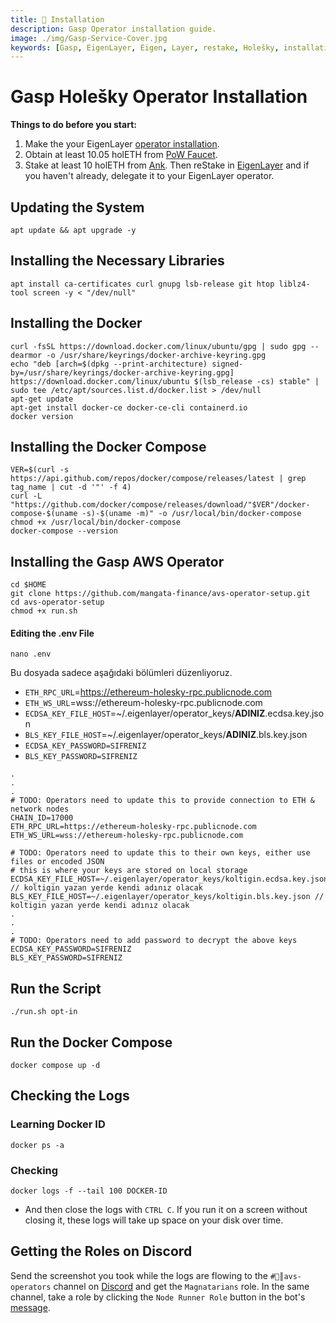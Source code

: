 ```yaml
---
title: 💾 Installation
description: Gasp Operator installation guide.
image: ./img/Gasp-Service-Cover.jpg
keywords: [Gasp, EigenLayer, Eigen, Layer, restake, Holešky, installation, Holesky]
---
```


# Gasp Holešky Operator Installation 

**Things to do before you start:**
1. Make the your EigenLayer [operator installation](../eigenlayer/installation.md).
2. Obtain at least 10.05 holETH from [PoW Faucet](https://holesky-faucet.pk910.de).
3. Stake at least 10 holETH from [Ank](https://testnet.ankr.com/staking/stake/ethereum/). Then reStake in [EigenLayer](https://holesky.eigenlayer.xyz/restake/ankrETH) and if you haven't already, delegate it to your EigenLayer operator.

## Updating the System
```shell
apt update && apt upgrade -y
```

## Installing the Necessary Libraries
```shell
apt install ca-certificates curl gnupg lsb-release git htop liblz4-tool screen -y < "/dev/null"
```

## Installing the Docker
```shell
curl -fsSL https://download.docker.com/linux/ubuntu/gpg | sudo gpg --dearmor -o /usr/share/keyrings/docker-archive-keyring.gpg
echo "deb [arch=$(dpkg --print-architecture) signed-by=/usr/share/keyrings/docker-archive-keyring.gpg] https://download.docker.com/linux/ubuntu $(lsb_release -cs) stable" | sudo tee /etc/apt/sources.list.d/docker.list > /dev/null
apt-get update
apt-get install docker-ce docker-ce-cli containerd.io
docker version
```

## Installing the Docker Compose
```shell
VER=$(curl -s https://api.github.com/repos/docker/compose/releases/latest | grep tag_name | cut -d '"' -f 4)
curl -L "https://github.com/docker/compose/releases/download/"$VER"/docker-compose-$(uname -s)-$(uname -m)" -o /usr/local/bin/docker-compose
chmod +x /usr/local/bin/docker-compose
docker-compose --version
```

## Installing the Gasp AWS Operator

```shell
cd $HOME
git clone https://github.com/mangata-finance/avs-operator-setup.git
cd avs-operator-setup
chmod +x run.sh
```

#### Editing the .env File

```shell
nano .env
```

Bu dosyada sadece aşağıdaki bölümleri düzenliyoruz.
* `ETH_RPC_URL`=https://ethereum-holesky-rpc.publicnode.com
* `ETH_WS_URL`=wss://ethereum-holesky-rpc.publicnode.com
* `ECDSA_KEY_FILE_HOST`=~/.eigenlayer/operator_keys/**ADINIZ**.ecdsa.key.json 
* `BLS_KEY_FILE_HOST`=~/.eigenlayer/operator_keys/**ADINIZ**.bls.key.json
* `ECDSA_KEY_PASSWORD=SIFRENIZ`
* `BLS_KEY_PASSWORD=SIFRENIZ`
```shell
.
.
.
# TODO: Operators need to update this to provide connection to ETH & network nodes
CHAIN_ID=17000
ETH_RPC_URL=https://ethereum-holesky-rpc.publicnode.com
ETH_WS_URL=wss://ethereum-holesky-rpc.publicnode.com

# TODO: Operators need to update this to their own keys, either use files or encoded JSON
# this is where your keys are stored on local storage
ECDSA_KEY_FILE_HOST=~/.eigenlayer/operator_keys/koltigin.ecdsa.key.json // koltigin yazan yerde kendi adınız olacak
BLS_KEY_FILE_HOST=~/.eigenlayer/operator_keys/koltigin.bls.key.json // koltigin yazan yerde kendi adınız olacak
.
.
.
# TODO: Operators need to add password to decrypt the above keys
ECDSA_KEY_PASSWORD=SIFRENIZ
BLS_KEY_PASSWORD=SIFRENIZ
```

## Run the Script
```shell
./run.sh opt-in
```

## Run the Docker Compose

```shell
docker compose up -d
```

## Checking the Logs

### Learning Docker ID

```shell
docker ps -a
```

### Checking

```shell
docker logs -f --tail 100 DOCKER-ID
```

* And then close the logs with `CTRL C`. If you run it on a screen without closing it, these logs will take up space on your disk over time.

## Getting the Roles on Discord

Send the screenshot you took while the logs are flowing to the `#🤖║avs-operators` channel on [Discord](https://discord.gg/hcM4DfGsRa) and get the `Magnatarians` role. In the same channel, take a role by clicking the `Node Runner Role` button in the bot's [message](https://discord.com/channels/776977650907480074/1192066266765197323/1204853636547477575).


